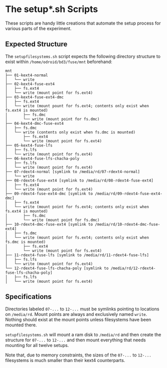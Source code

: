 # The setup*.sh Scripts

These scripts are handy little creations that automate the setup process for various parts of the experiment.

## Expected Structure

The `setupfilesystems.sh` script expects the following directory structure to exist within `/home/odroid/bd3/fuse/mnt` beforehand:

```
mnt
├── 01-kext4-normal
│   └── write
├── 02-kext4-fuse-ext4
│   ├── fs.ext4
│   └── write (mount point for fs.ext4)
├── 03-kext4-fuse-ext4-dmc
│   ├── fs.ext4
│   └── write (mount pount for fs.ext4; contents only exist when fs.ext4 is mounted)
│       ├── fs.dmc
│       └── write (mount point for fs.dmc)
├── 04-kext4-dmc-fuse-ext4
│   ├── fs.dmc
│   └── write (contents only exist when fs.dmc is mounted)
│       ├── fs.ext4
│       └── write (mount point for fs.ext4)
├── 05-kext4-fuse-lfs
│   ├── fs.lfs
│   └── write (mount point for fs.ext4)
├── 06-kext4-fuse-lfs-chacha-poly
│   ├── fs.lfs
│   └── write (mount point for fs.ext4)
├── 07-rdext4-normal [symlink to /media/rd/07-rdext4-normal]
│   └── write
├── 08-rdext4-fuse-ext4 [symlink to /media/rd/08-rdext4-fuse-ext4]
│   ├── fs.ext4
│   └── write (mount point for fs.ext4)
├── 09-rdext4-fuse-ext4-dmc [symlink to /media/rd/09-rdext4-fuse-ext4-dmc]
│   ├── fs.ext4
│   └── write (mount point for fs.ext4; contents only exist when fs.ext4 is mounted)
│       ├── fs.dmc
│       └── write (mount point for fs.dmc)
├── 10-rdext4-dmc-fuse-ext4 [symlink to /media/rd/10-rdext4-dmc-fuse-ext4]
│   ├── fs.dmc
│   └── write (mount point for fs.ext4; contents only exist when fs.dmc is mounted)
│       ├── fs.ext4
│       └── write (mount point for fs.ext4)
├── 11-rdext4-fuse-lfs [symlink to /media/rd/11-rdext4-fuse-lfs]
│   ├── fs.lfs
│   └── write (mount point for fs.ext4)
└── 12-rdext4-fuse-lfs-chacha-poly [symlink to /media/rd/12-rdext4-fuse-lfs-chacha-poly]
│   ├── fs.lfs
│   └── write (mount point for fs.ext4)
```

## Specifications

Directories labeled `07-...` to `12-...` must be symlinks pointing to locations on `/media/rd`. Mount points are always and exclusively named `write`. Nothing should exist at the mount points unless filesystems have been mounted there.

`setupfilesystems.sh` will mount a ram disk to `/media/rd` and then create the structure for `07-...` to `12-...` and then mount everything that needs mounting for all twelve setups.

Note that, due to memory constraints, the sizes of the `07-...` to `12-...` filesystems is much smaller than their kext4 counterparts.
